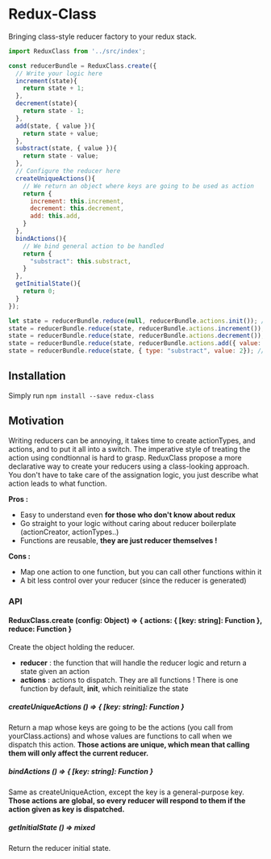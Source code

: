 # Redux-Class

Bringing class-style reducer factory to your redux stack.

```js
import ReduxClass from '../src/index';

const reducerBundle = ReduxClass.create({
  // Write your logic here
  increment(state){
    return state + 1;
  },
  decrement(state){
    return state - 1;
  },
  add(state, { value }){
    return state + value;
  },
  substract(state, { value }){
    return state - value;
  },
  // Configure the reducer here
  createUniqueActions(){
    // We return an object where keys are going to be used as action
    return {
      increment: this.increment,
      decrement: this.decrement,
      add: this.add,
    }
  },
  bindActions(){
    // We bind general action to be handled
    return {
      "substract": this.substract,
    }
  },
  getInitialState(){
    return 0;
  }
});

let state = reducerBundle.reduce(null, reducerBundle.actions.init()); // state = 0
state = reducerBundle.reduce(state, reducerBundle.actions.increment()); // state = 1
state = reducerBundle.reduce(state, reducerBundle.actions.decrement()); // state = 0
state = reducerBundle.reduce(state, reducerBundle.actions.add({ value: 3 })); // state = 3
state = reducerBundle.reduce(state, { type: "substract", value: 2}); // state = 1

```

## Installation

Simply run `npm install --save redux-class`

## Motivation

Writing reducers can be annoying, it takes time to create actionTypes, and actions, and to put it all
into a switch. The imperative style of treating the action using condtionnal is hard to grasp.
ReduxClass propose a more declarative way to create your reducers using a class-looking approach. You don't have to
take care of the assignation logic, you just describe what action leads to what function.

**Pros :**
* Easy to understand even **for those who don't know about redux**
* Go straight to your logic without caring about reducer boilerplate (actionCreator, actionTypes..)
* Functions are reusable, **they are just reducer themselves !**

**Cons :**
* Map one action to one function, but you can call other functions within it
* A bit less control over your reducer (since the reducer is generated)

### API

#### ReduxClass.create (config: Object) => { actions: { [key: string]: Function }, reduce: Function }

Create the object holding the reducer.
* **reducer** : the function that will handle the reducer logic and return a state given an action
* **actions** : actions to dispatch. They are all functions ! There is one function by default, **init**, which reinitialize the state

##### createUniqueActions () => { [key: string]: Function }
Return a map whose keys are going to be the actions (you call from yourClass.actions) and whose
values are functions to call when we dispatch this action.
**Those actions are unique, which mean that calling them will only affect the current reducer.**

##### bindActions () => { [key: string]: Function }
Same as createUniqueAction, except the key is a general-purpose key.
**Those actions are global, so every reducer will respond to them if the action given as key is dispatched.**

##### getInitialState () => mixed
Return the reducer initial state.


